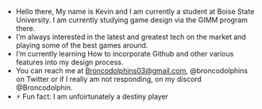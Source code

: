 - Hello there, My name is Kevin and I am currently a student at Boise State University. I am currently studying game design via the GIMM program there.
- I’m always interested in the latest and greatest tech on the market and playing some of the best games around.
- I’m currently learning How to incorporate Github and other various features into my design process.
- You can reach me at Broncodolphins03@gmail.com, @broncodolphins on Twitter or if I really am not responding, on my discord @Broncodolphin.
- ⚡ Fun fact: I am unfoirtunately a destiny player 

<!---
kevinh929/kevinh929 is a ✨ special ✨ repository because its `README.md` (this file) appears on your GitHub profile.
You can click the Preview link to take a look at your changes.
--->
